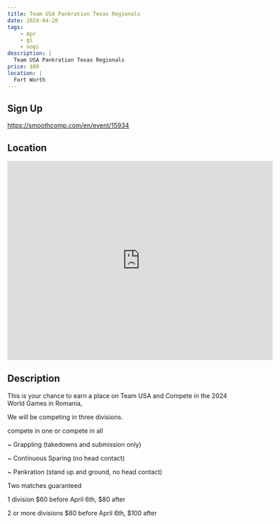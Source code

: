 ```yaml
---
title: Team USA Pankration Texas Regionals
date: 2024-04-20
tags:
    - Apr
    - gi 
    - nogi 
description: |
  Team USA Pankration Texas Regionals
price: $80
location: |
  Fort Worth
---
```

## Sign Up
https://smoothcomp.com/en/event/15934

## Location
<iframe src="https://www.google.com/maps/embed?pb=!1m18!1m12!1m3!1d12345.6789!2d-97.2663395!3d32.8246156!2m3!1f0!2f0!3f0!3m2!1i1024!2i768!4f13.1!3m3!1m2!1s0x0%3A0x0!2z32.8246156!5e0!3m2!1sen!2sus!4v1234567890" width="600" height="450" style="border:0;" allowfullscreen="" loading="lazy"></iframe>

## Description
This is your chance to earn a place on Team USA and Compete in the 2024 World Games in Romania,


We will be competing in three divisions.


compete in one or compete in all


~ Grappling (takedowns and submission only)


~ Continuous Sparing (no head contact)


~ Pankration (stand up and ground, no head contact)


Two matches guaranteed


1 division $60 before April 6th, $80 after 


2 or more divisions $80 before April 6th, $100 after